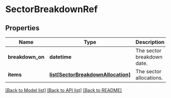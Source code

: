 # SectorBreakdownRef

## Properties
Name | Type | Description | Notes
------------ | ------------- | ------------- | -------------
**breakdown_on** | **datetime** | The sector breakdown date. | [optional] 
**items** | [**list[SectorBreakdownAllocation]**](SectorBreakdownAllocation.md) | The sector allocations. | [optional] 

[[Back to Model list]](../README.md#documentation-for-models) [[Back to API list]](../README.md#documentation-for-api-endpoints) [[Back to README]](../README.md)

